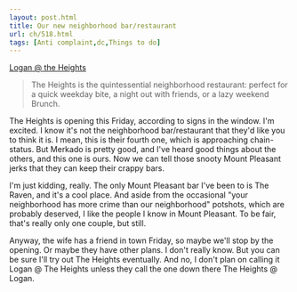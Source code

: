 ```yaml
---
layout: post.html
title: Our new neighborhood bar/restaurant
url: ch/518.html
tags: [Anti complaint,dc,Things to do]
---
```

[Logan @ the Heights](http://www.theheightsdc.com/)

> The Heights is the quintessential neighborhood restaurant: perfect for a quick weekday bite, a night out with friends, or a lazy weekend Brunch.

The Heights is opening this Friday, according to signs in the window. I'm excited. I know it's not the neighborhood bar/restaurant that they'd like you to think it is. I mean, this is their fourth one, which is approaching chain-status. But Merkado is pretty good, and I've heard good things about the others, and this one is ours. Now we can tell those snooty Mount Pleasant jerks that they can keep their crappy bars.

I'm just kidding, really. The only Mount Pleasant bar I've been to is The Raven, and it's a cool place. And aside from the occasional "your neighborhood has more crime than our neighborhood" potshots, which are probably deserved, I like the people I know in Mount Pleasant. To be fair, that's really only one couple, but still.

Anyway, the wife has a friend in town Friday, so maybe we'll stop by the opening. Or maybe they have other plans. I don't really know. But you can be sure I'll try out The Heights eventually. And no, I don't plan on calling it Logan @ The Heights unless they call the one down there The Heights @ Logan.
